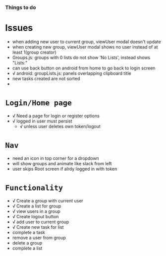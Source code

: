 ### Things to do

# Issues

- when adding new user to current group, viewUser modal doesn't update
- when creating new group, viewUser modal shows no user instead of at least 1(group creator)
- Groups.js: groups with 0 lists do not show 'No Lists', instead shows "Lists:"
- can use back button on android from home to go back to login screen
- √ android: groupLists.js: panels overlapping clipboard title
- new tasks created are not sorted
-

# `Login/Home page`

- √ Need a page for login or register options
- √ logged in user must persist
  - √ unless user deletes own token/logout

# `Nav`

- need an icon in top corner for a dropdown
- will show groups and animate like slack from left
- user skips Root screen if alrdy logged in with token

# `Functionality`

- √ Create a group with current user
- √ Create a list for group
- √ view users in a group
- √ Create logout button
- √ add user to current group
- √ Create new task for list
- complete a task
- remove a user from group
- delete a group
- complete a list
